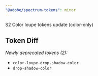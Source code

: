 ```yaml
---
"@adobe/spectrum-tokens": minor
---
```


S2 Color loupe tokens update (color-only)

## Token Diff

_Newly deprecated tokens (2):_

- `color-loupe-drop-shadow-color`
- `drop-shadow-color`
